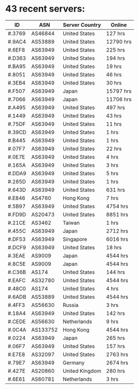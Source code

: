 # 43 recent servers:

| ID | ASN | Server Country | Online |
| ------ | ------ | ------ | ------ |
| #.3769 | AS46844 | United States | 127 hrs |
| #.9AC4 | AS53889 | United States | 12790 hrs |
| #.6EF8 | AS63949 | United States | 225 hrs |
| #.D363 | AS63949 | United States | 194 hrs |
| #.BA95 | AS63949 | United States | 19 hrs |
| #.8051 | AS63949 | United States | 46 hrs |
| #.3EB4 | AS63949 | United States | 30 hrs |
| #.F507 | AS63949 | Japan | 15797 hrs |
| #.7066 | AS63949 | Japan | 11706 hrs |
| #.A495 | AS63949 | United States | 497 hrs |
| #.1449 | AS63949 | United States | 43 hrs |
| #.75DF | AS63949 | United States | 11 hrs |
| #.39CD | AS63949 | United States | 1 hrs |
| #.B445 | AS63949 | United States | 1 hrs |
| #.07F7 | AS63949 | United States | 22 hrs |
| #.0E7E | AS63949 | United States | 4 hrs |
| #.165A | AS63949 | United States | 3 hrs |
| #.DDA9 | AS63949 | United States | 5 hrs |
| #.285D | AS63949 | United States | 1 hrs |
| #.643D | AS63949 | United States | 631 hrs |
| #.E846 | AS4760 | Hong Kong | 7 hrs |
| #.5B97 | AS63949 | United States | 4754 hrs |
| #.FD9D | AS20473 | United States | 8851 hrs |
| #.21CE | AS3462 | Taiwan | 1 hrs |
| #.455C | AS63949 | Japan | 2712 hrs |
| #.DF53 | AS63949 | Singapore | 6016 hrs |
| #.DCF9 | AS63949 | United States | 18 hrs |
| #.3EAE | AS9009 | Japan | 4544 hrs |
| #.8C5E | AS9009 | Japan | 4544 hrs |
| #.C36B | AS174 | United States | 144 hrs |
| #.EAFC | AS32780 | United States | 4544 hrs |
| #.48C0 | AS174 | United States | 4 hrs |
| #.6ADB | AS53889 | United States | 4544 hrs |
| #.4FF3 | AS56630 | Russia | 3 hrs |
| #.18A4 | AS63949 | United States | 142 hrs |
| #.CEDE | AS56630 | Netherlands | 9 hrs |
| #.0C4A | AS133752 | Hong Kong | 4544 hrs |
| #.0224 | AS63949 | Japan | 265 hrs |
| #.06F7 | AS63949 | United States | 157 hrs |
| #.E7E8 | AS32097 | United States | 2763 hrs |
| #.79E7 | AS63949 | Germany | 2674 hrs |
| #.427E | AS20860 | United Kingdom | 280 hrs |
| #.6E61 | AS60781 | Netherlands | 3 hrs |

